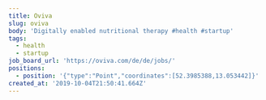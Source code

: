 ```yaml
---
title: Oviva
slug: oviva
body: 'Digitally enabled nutritional therapy #health #startup'
tags:
  - health
  - startup
job_board_url: 'https://oviva.com/de/de/jobs/'
positions:
  - position: '{"type":"Point","coordinates":[52.3985388,13.053442]}'
created_at: '2019-10-04T21:50:41.664Z'
---
```


